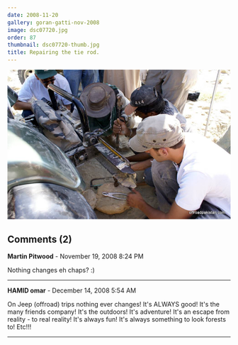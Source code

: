 ```yaml
---
date: 2008-11-20
gallery: goran-gatti-nov-2008
image: dsc07720.jpg
order: 87
thumbnail: dsc07720-thumb.jpg
title: Repairing the tie rod.
---
```


![Repairing the tie rod.](./dsc07720.jpg)

<div id="comments">

## Comments (2)

**Martin Pitwood** - November 19, 2008  8:24 PM

Nothing changes eh chaps? :)

---

**HAMID omar** - December 14, 2008  5:54 AM

On Jeep (offroad) trips nothing ever changes! It's ALWAYS good! It's the many friends company! It's the outdoors! It's adventure! It's an escape from reality - to real reality! It's always fun! It's always something to look forests to! Etc!!!

---

</div>